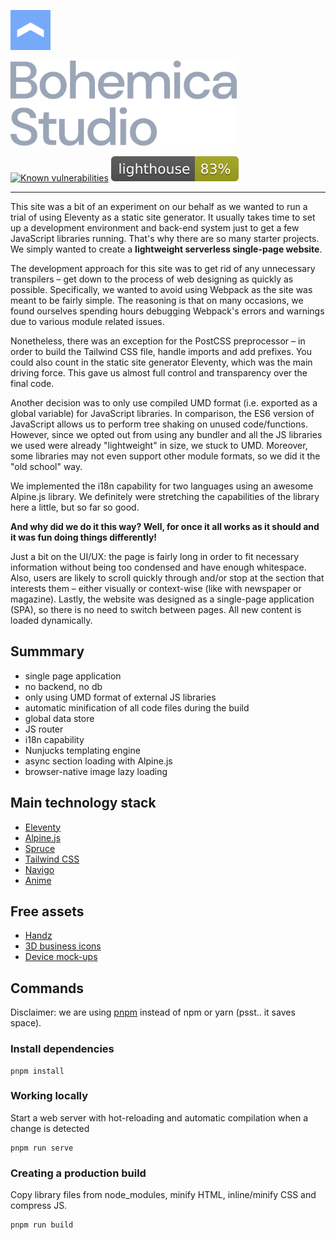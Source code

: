 <p align="left">
<a href="https://bohemica.studio" target="_blank">
	<img src="./source/images/symbol.svg" alt="Bohemica symbol" height="64" />
</a>
</p>

<p align="left">
<a href="https://bohemica.studio" target="_blank">
	<img src="./source/images/title.svg" alt="Bohemica title" height="136" />
</a>
</p>

<p align="left">
<a href="https://snyk.io/test/github/bohemicastudio/bohemica-studio-website?targetFile=package.json" target="_blank"><img src="https://snyk.io/test/github/bohemicastudio/bohemica-studio-website/badge.svg?targetFile=package.json" alt="Known vulnerabilities" data-canonical-src="https://snyk.io/test/github/bohemicastudio/bohemica-studio-website?targetFile=package.json" style="max-width:100%;"></a>
<a href="https://www.bohemicastudio.com/lighthouse/www_bohemicastudio_com.html" target="_blank"><img src="./source/lighthouse/lighthouse.svg" alt="Lighthouse report" style="max-width:100%;"></a>
</p>

---

This site was a bit of an experiment on our behalf as we wanted to run a trial of using Eleventy as a static site generator. It usually takes time to set up a development environment and back-end system just to get a few JavaScript libraries running. That's why there are so many starter projects. We simply wanted to create a **lightweight serverless single-page website**.

The development approach for this site was to get rid of any unnecessary transpilers – get down to the process of web designing as quickly as possible. Specifically, we wanted to avoid using Webpack as the site was meant to be fairly simple. The reasoning is that on many occasions, we found ourselves spending hours debugging Webpack's errors and warnings due to various module related issues.

Nonetheless, there was an exception for the PostCSS preprocessor – in order to build the Tailwind CSS file, handle imports and add prefixes. You could also count in the static site generator Eleventy, which was the main driving force. This gave us almost full control and transparency over the final code.

Another decision was to only use compiled UMD format (i.e. exported as a global variable) for JavaScript libraries. In
comparison, the ES6 version of JavaScript allows us to perform tree shaking on unused code/functions. However, since we
opted out from using any bundler and all the JS libraries we used were already "lightweight" in size, we stuck to UMD. Moreover, some libraries may not even support other module formats, so we did it the "old school" way.

We implemented the i18n capability for two languages using an awesome Alpine.js library. We definitely were stretching the capabilities of the library here a little, but so far so good.

**And why did we do it this way? Well, for once it all works as it should and it was fun doing things differently!**

Just a bit on the UI/UX: the page is fairly long in order to fit necessary information without being too condensed and have enough whitespace. Also, users are likely to scroll quickly through and/or stop at the section that interests them – either visually or context-wise (like with newspaper or magazine).  Lastly, the website was designed as a single-page application (SPA), so there is no need to switch between pages. All new content is loaded dynamically.
  

## Summmary

- single page application
- no backend, no db
- only using UMD format of external JS libraries
- automatic minification of all code files during the build
- global data store
- JS router
- i18n capability
- Nunjucks templating engine
- async section loading with Alpine.js
- browser-native image lazy loading

## Main technology stack

- [Eleventy](https://github.com/11ty/eleventy)
- [Alpine.js](https://github.com/alpinejs/alpine)
- [Spruce](https://github.com/ryangjchandler/spruce)
- [Tailwind CSS](https://github.com/tailwindlabs/tailwindcss)
- [Navigo](https://github.com/krasimir/navigo)
- [Anime](https://github.com/juliangarnier/anime)

## Free assets

- [Handz](https://www.handz.design/)
- [3D business icons](https://www.behance.net/gallery/98190221/Business-3D-Icons-Free)
- [Device mock-ups](https://www.ls.graphics/free-mockups)

## Commands

Disclaimer: we are using [pnpm](https://github.com/pnpm/pnpm) instead of npm or yarn (psst.. it saves space).

### Install dependencies

```
pnpm install
```

### Working locally

Start a web server with hot-reloading and automatic compilation when a change is detected

```
pnpm run serve
```

### Creating a production build

Copy library files from node_modules, minify HTML, inline/minify CSS and compress JS.

``` 
pnpm run build
```


